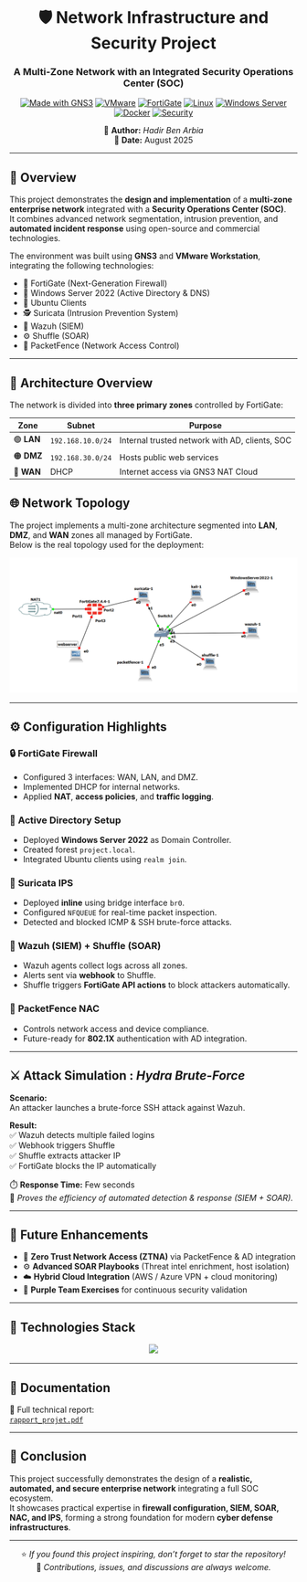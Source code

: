 <!-- PROJECT HEADER -->
<div align="center">

# 🛡️ Network Infrastructure and Security Project  
### A Multi-Zone Network with an Integrated Security Operations Center (SOC)

[![Made with GNS3](https://img.shields.io/badge/Made%20with-GNS3-blue?logo=gns3&logoColor=white)]()
[![VMware](https://img.shields.io/badge/VMware-Workstation-orange?logo=vmware)]()
[![FortiGate](https://img.shields.io/badge/FortiGate-Firewall-red?logo=fortinet)]()
[![Linux](https://img.shields.io/badge/Linux-Ubuntu%20%7C%20CentOS-green?logo=linux&logoColor=white)]()
[![Windows Server](https://img.shields.io/badge/Windows%20Server-2022-blue?logo=windows&logoColor=white)]()
[![Docker](https://img.shields.io/badge/Docker-Compose-2496ED?logo=docker&logoColor=white)]()
[![Security](https://img.shields.io/badge/Security-SOC%20%7C%20SIEM%20%7C%20SOAR-critical?logo=securityscorecard)]()

📘 **Author:** *Hadir Ben Arbia*  
📅 **Date:** August 2025  

</div>

---

## 📖 Overview

This project demonstrates the **design and implementation** of a **multi-zone enterprise network** integrated with a **Security Operations Center (SOC)**.  
It combines advanced network segmentation, intrusion prevention, and **automated incident response** using open-source and commercial technologies.

The environment was built using **GNS3** and **VMware Workstation**, integrating the following technologies:

- 🧱 FortiGate (Next-Generation Firewall)  
- 🧠 Windows Server 2022 (Active Directory & DNS)  
- 🐧 Ubuntu Clients  
- 🕵️ Suricata (Intrusion Prevention System)  
- 🧩 Wazuh (SIEM)  
- ⚙️ Shuffle (SOAR)  
- 🔐 PacketFence (Network Access Control)

---

## 🧩 Architecture Overview

The network is divided into **three primary zones** controlled by FortiGate:

| Zone | Subnet | Purpose |
|------|---------|----------|
| 🟢 **LAN** | `192.168.10.0/24` | Internal trusted network with AD, clients, SOC |
| 🟠 **DMZ** | `192.168.30.0/24` | Hosts public web services |
| 🔵 **WAN** | DHCP | Internet access via GNS3 NAT Cloud |

## 🌐 Network Topology

The project implements a multi-zone architecture segmented into **LAN**, **DMZ**, and **WAN** zones all managed by FortiGate.  
Below is the real topology used for the deployment:

<p align="center">
  <img src="./schema_topologie.png" alt="Network Topology" width="800">
</p>

---

## ⚙️ Configuration Highlights

### 🔒 **FortiGate Firewall**
- Configured 3 interfaces: WAN, LAN, and DMZ.  
- Implemented DHCP for internal networks.  
- Applied **NAT**, **access policies**, and **traffic logging**.  

### 🧠 **Active Directory Setup**
- Deployed **Windows Server 2022** as Domain Controller.  
- Created forest `project.local`.  
- Integrated Ubuntu clients using `realm join`.

### 🚦 **Suricata IPS**
- Deployed **inline** using bridge interface `br0`.  
- Configured `NFQUEUE` for real-time packet inspection.  
- Detected and blocked ICMP & SSH brute-force attacks.

### 🧰 **Wazuh (SIEM) + Shuffle (SOAR)**
- Wazuh agents collect logs across all zones.  
- Alerts sent via **webhook** to Shuffle.  
- Shuffle triggers **FortiGate API actions** to block attackers automatically.

### 🧩 **PacketFence NAC**
- Controls network access and device compliance.  
- Future-ready for **802.1X** authentication with AD integration.

---

## ⚔️ Attack Simulation : *Hydra Brute-Force*

**Scenario:**  
An attacker launches a brute-force SSH attack against Wazuh.

**Result:**  
✅ Wazuh detects multiple failed logins  
✅ Webhook triggers Shuffle  
✅ Shuffle extracts attacker IP  
✅ FortiGate blocks the IP automatically  

⏱️ **Response Time:** Few seconds  
🧩 *Proves the efficiency of automated detection & response (SIEM + SOAR).*

---

## 🚀 Future Enhancements

- 🧩 **Zero Trust Network Access (ZTNA)** via PacketFence & AD integration  
- ⚙️ **Advanced SOAR Playbooks** (Threat intel enrichment, host isolation)  
- ☁️ **Hybrid Cloud Integration** (AWS / Azure VPN + cloud monitoring)  
- 🧠 **Purple Team Exercises** for continuous security validation  

---

## 🧠 Technologies Stack

<p align="center">
  <img src="https://skillicons.dev/icons?i=gns3,vmware,linux,ubuntu,windows,powershell,fortinet,docker,python,git" />
</p>

---

## 📄 Documentation

📘 Full technical report:  
[`rapport_projet.pdf`](./rapport_projet.pdf)

---

## 🏁 Conclusion

This project successfully demonstrates the design of a **realistic, automated, and secure enterprise network** integrating a full SOC ecosystem.  
It showcases practical expertise in **firewall configuration, SIEM, SOAR, NAC, and IPS**, forming a strong foundation for modern **cyber defense infrastructures**.

---

<div align="center">

⭐ *If you found this project inspiring, don’t forget to star the repository!*  
💬 *Contributions, issues, and discussions are always welcome.*

</div>

